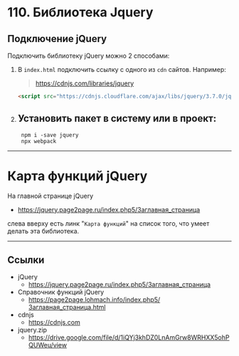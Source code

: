 # 110. Библиотека Jquery

## Подключение jQuery

Подключить библиотеку jQuery можно 2 способами:
1. В `index.html` подключить ссылку с одного из `cdn` сайтов. Например:
	> <https://cdnjs.com/libraries/jquery>
	```html
	<script src="https://cdnjs.cloudflare.com/ajax/libs/jquery/3.7.0/jquery.min.js"></script>
	```
2. Установить пакет в систему или в проект:
	-
		npm i -save jquery
		npx webpack

---

# Карта функций jQuery

На главной странице jQuery 
- <https://jquery.page2page.ru/index.php5/Заглавная_страница>

слева вверху есть линк "`Карта функций`" на список того, что умеет делать эта библиотека.

---

## Ссылки

- jQuery
	- https://jquery.page2page.ru/index.php5/Заглавная_страница
- Справочник функций jQuery
	- https://page2page.lohmach.info/index.php5/Заглавная_страница.html
- cdnjs
	- https://cdnjs.com
- jquery.zip
	- https://drive.google.com/file/d/1iQYj3khDZ0LnAmGrw8WRHXX5ohPQUWeu/view
